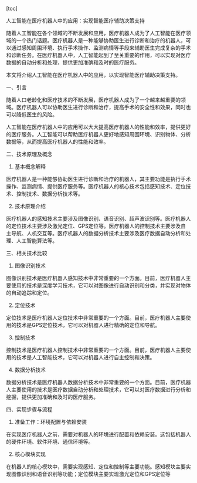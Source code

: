 
[toc]                    
                
                
人工智能在医疗机器人中的应用：实现智能医疗辅助决策支持

随着人工智能在各个领域的不断发展和应用，医疗机器人成为了人工智能在医疗领域的一个热门话题。医疗机器人是一种能够协助医生进行诊断和治疗的机器人，可以通过感知周围环境、执行手术操作、监测病情等手段来辅助医生完成复杂的手术和诊断任务。在医疗机器人中，人工智能起到了至关重要的作用，可以实现对医疗数据的自动分析和处理，提供更加准确和及时的医疗服务。

本文将介绍人工智能在医疗机器人中的应用，以实现智能医疗辅助决策支持。

一、引言

随着人口老龄化和医疗技术的不断发展，医疗机器人成为了一个越来越重要的领域。医疗机器人可以协助医生进行诊断和治疗，提高手术的安全性和效果，同时也可以降低医生的风险。

人工智能在医疗机器人中的应用可以大大提高医疗机器人的性能和效率，提供更好的医疗服务。人工智能可以帮助医疗机器人更好地感知周围环境、识别物体、分析数据等，从而提高医疗机器人的性能和效率。

二、技术原理及概念

1. 基本概念解释

医疗机器人是一种能够协助医生进行诊断和治疗的机器人，其主要功能是执行手术操作、监测病情、提供医疗服务等。医疗机器人的核心技术包括感知技术、定位技术、控制技术、数据分析技术等。

2. 技术原理介绍

医疗机器人的感知技术主要涉及图像识别、语音识别、超声波识别等。医疗机器人的定位技术主要涉及激光定位、GPS定位等。医疗机器人的控制技术主要涉及自主导航、人机交互等。医疗机器人的数据分析技术主要涉及医疗数据自动分析和处理、人工智能算法等。

三、相关技术比较

1. 图像识别技术

图像识别技术是医疗机器人感知技术中非常重要的一个方面。目前，医疗机器人主要使用的技术是深度学习技术，它可以对图像进行自动识别和分类，并实现对物体的自动追踪和定位。

2. 定位技术

定位技术是医疗机器人定位技术中非常重要的一个方面。目前，医疗机器人主要使用的技术是GPS定位技术，它可以对机器人进行精确的定位和导航。

3. 控制技术

控制技术是医疗机器人控制技术中非常重要的一个方面。目前，医疗机器人主要使用的技术是人工智能技术，它可以对机器人进行自主控制和决策。

4. 数据分析技术

数据分析技术是医疗机器人数据分析技术中非常重要的一个方面。目前，医疗机器人主要使用的技术是医疗数据自动分析和处理技术，它可以对医疗数据进行分析和挖掘，提供更加准确和及时的医疗服务。

四、实现步骤与流程

1. 准备工作：环境配置与依赖安装

在实现医疗机器人之前，需要对机器人的环境进行配置和依赖安装。这包括机器人的硬件环境、软件环境、通信环境等。

2. 核心模块实现

在机器人的核心模块中，需要实现感知、定位和控制等主要功能。感知模块主要实现图像识别和语音识别等功能；定位模块主要实现激光定位和GPS定位等


